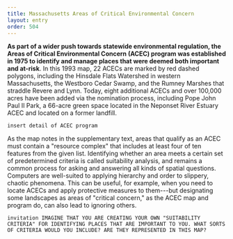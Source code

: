 ```yaml
---
title: Massachusetts Areas of Critical Environmental Concern
layout: entry
order: 504
---
```


**As part of a wider push towards statewide environmental regulation, the Areas of Critical Environmental Concern (ACEC) program was established in 1975 to identify and manage places that were deemed both important and at-risk**. In this 1993 map, 22 ACECs are marked by red dashed polygons, including the Hinsdale Flats Watershed in western Massachusetts, the Westboro Cedar Swamp, and the Rumney Marshes that straddle Revere and Lynn. Today, eight additional ACECs and over 100,000 acres have been added via the nomination process, including Pope John Paul II Park, a 66-acre green space located in the Neponset River Estuary ACEC and located on a former landfill.

`insert detail of ACEC program`

As the map notes in the supplementary text, areas that qualify as an ACEC must contain a "resource complex" that includes at least four of ten features from the given list. Identifying whether an area meets a certain set of predetermined criteria is called suitability analysis, and remains a common process for asking and answering all kinds of spatial questions. Computers are well-suited to applying hierarchy and order to slippery, chaotic phenomena. This can be useful, for example, when you need to locate ACECs and apply protective measures to them---but designating some landscapes as areas of "critical concern," as the ACEC map and program do, can also lead to ignoring others.

`
invitation
IMAGINE THAT YOU ARE CREATING YOUR OWN "SUITABILITY CRITERIA" FOR IDENTIFYING PLACES THAT ARE IMPORTANT TO YOU. WHAT SORTS OF CRITERIA WOULD YOU INCLUDE? ARE THEY REPRESENTED IN THIS MAP?
`